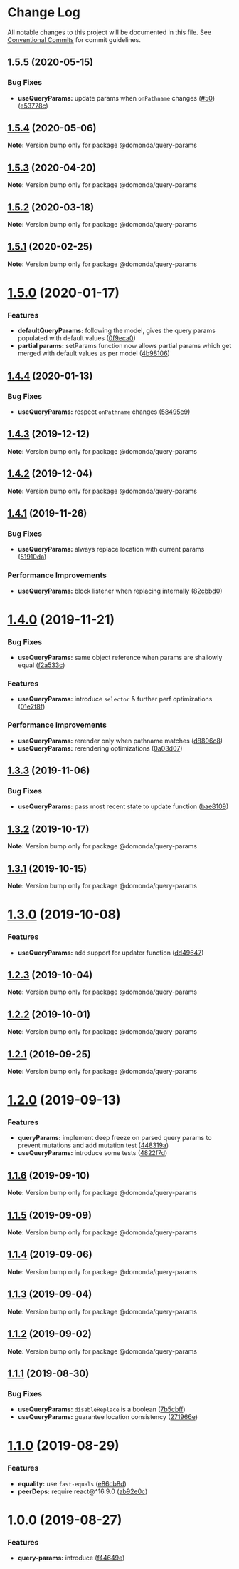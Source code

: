 # Change Log

All notable changes to this project will be documented in this file.
See [Conventional Commits](https://conventionalcommits.org) for commit guidelines.

## 1.5.5 (2020-05-15)

### Bug Fixes

* **useQueryParams:** update params when `onPathname` changes ([#50](https://github.com/domonda/domonda-js/issues/50)) ([e53778c](https://github.com/domonda/domonda-js/commit/e53778cfe85e3fb318018bef81f6dde7853cea01))





## [1.5.4](https://github.com/domonda/domonda-js/compare/@domonda/query-params@1.5.3...@domonda/query-params@1.5.4) (2020-05-06)

**Note:** Version bump only for package @domonda/query-params





## [1.5.3](https://github.com/domonda/domonda-js/compare/@domonda/query-params@1.5.2...@domonda/query-params@1.5.3) (2020-04-20)

**Note:** Version bump only for package @domonda/query-params





## [1.5.2](https://github.com/domonda/domonda-js/compare/@domonda/query-params@1.5.1...@domonda/query-params@1.5.2) (2020-03-18)

**Note:** Version bump only for package @domonda/query-params





## [1.5.1](https://github.com/domonda/domonda-js/compare/@domonda/query-params@1.5.0...@domonda/query-params@1.5.1) (2020-02-25)

**Note:** Version bump only for package @domonda/query-params





# [1.5.0](https://github.com/domonda/domonda-js/compare/@domonda/query-params@1.4.4...@domonda/query-params@1.5.0) (2020-01-17)


### Features

* **defaultQueryParams:** following the model, gives the query params populated with default values ([0f9eca0](https://github.com/domonda/domonda-js/commit/0f9eca0be2c5dfa78a463ad7530d214ddb5de39d))
* **partial params:** setParams function now allows partial params which get merged with default values as per model ([4b98106](https://github.com/domonda/domonda-js/commit/4b98106ad258632a0b06f7e70f406cfa93bee29f))





## [1.4.4](https://github.com/domonda/domonda-js/compare/@domonda/query-params@1.4.3...@domonda/query-params@1.4.4) (2020-01-13)


### Bug Fixes

* **useQueryParams:** respect `onPathname` changes ([58495e9](https://github.com/domonda/domonda-js/commit/58495e9fe6ec7bd859e9e2f4111c282cfe2817eb))





## [1.4.3](https://github.com/domonda/domonda-js/compare/@domonda/query-params@1.4.2...@domonda/query-params@1.4.3) (2019-12-12)

**Note:** Version bump only for package @domonda/query-params





## [1.4.2](https://github.com/domonda/domonda-js/compare/@domonda/query-params@1.4.1...@domonda/query-params@1.4.2) (2019-12-04)

**Note:** Version bump only for package @domonda/query-params





## [1.4.1](https://github.com/domonda/domonda-js/compare/@domonda/query-params@1.4.0...@domonda/query-params@1.4.1) (2019-11-26)


### Bug Fixes

* **useQueryParams:** always replace location with current params ([51910da](https://github.com/domonda/domonda-js/commit/51910daa2c6acb765e8457b62a4198e637eb0a1f))


### Performance Improvements

* **useQueryParams:** block listener when replacing internally ([82cbbd0](https://github.com/domonda/domonda-js/commit/82cbbd03f55ff9d05c718d7c54e132b01117db68))





# [1.4.0](https://github.com/domonda/domonda-js/compare/@domonda/query-params@1.3.3...@domonda/query-params@1.4.0) (2019-11-21)


### Bug Fixes

* **useQueryParams:** same object reference when params are shallowly equal ([f2a533c](https://github.com/domonda/domonda-js/commit/f2a533c34e68fd0f82501c2a17e5f8353443b1fa))


### Features

* **useQueryParams:** introduce `selector` & further perf optimizations ([01e2f8f](https://github.com/domonda/domonda-js/commit/01e2f8fdf0443a49c8e6e0cd09e79c7cd243ea4f))


### Performance Improvements

* **useQueryParams:** rerender only when pathname matches ([d8806c8](https://github.com/domonda/domonda-js/commit/d8806c8cb20fa27bd00e38205162fa06c7226bf1))
* **useQueryParams:** rerendering optimizations ([0a03d07](https://github.com/domonda/domonda-js/commit/0a03d074afe3c38233cce6d205f8fa24f063dce3))





## [1.3.3](https://github.com/domonda/domonda-js/compare/@domonda/query-params@1.3.2...@domonda/query-params@1.3.3) (2019-11-06)


### Bug Fixes

* **useQueryParams:** pass most recent state to update function ([bae8109](https://github.com/domonda/domonda-js/commit/bae8109c5138964524f6df89094f38db55be5e5d))





## [1.3.2](https://github.com/domonda/domonda-js/compare/@domonda/query-params@1.3.1...@domonda/query-params@1.3.2) (2019-10-17)

**Note:** Version bump only for package @domonda/query-params





## [1.3.1](https://github.com/domonda/domonda-js/compare/@domonda/query-params@1.3.0...@domonda/query-params@1.3.1) (2019-10-15)

**Note:** Version bump only for package @domonda/query-params





# [1.3.0](https://github.com/domonda/domonda-js/compare/@domonda/query-params@1.2.3...@domonda/query-params@1.3.0) (2019-10-08)


### Features

* **useQueryParams:** add support for updater function ([dd49647](https://github.com/domonda/domonda-js/commit/dd49647))





## [1.2.3](https://github.com/domonda/domonda-js/compare/@domonda/query-params@1.2.2...@domonda/query-params@1.2.3) (2019-10-04)

**Note:** Version bump only for package @domonda/query-params





## [1.2.2](https://github.com/domonda/domonda-js/compare/@domonda/query-params@1.2.1...@domonda/query-params@1.2.2) (2019-10-01)

**Note:** Version bump only for package @domonda/query-params





## [1.2.1](https://github.com/domonda/domonda-js/compare/@domonda/query-params@1.2.0...@domonda/query-params@1.2.1) (2019-09-25)

**Note:** Version bump only for package @domonda/query-params





# [1.2.0](https://github.com/domonda/domonda-js/compare/@domonda/query-params@1.1.6...@domonda/query-params@1.2.0) (2019-09-13)


### Features

* **queryParams:** implement deep freeze on parsed query params to prevent mutations and add mutation test ([448319a](https://github.com/domonda/domonda-js/commit/448319a))
* **useQueryParams:** introduce some tests ([4822f7d](https://github.com/domonda/domonda-js/commit/4822f7d))





## [1.1.6](https://github.com/domonda/domonda-js/compare/@domonda/query-params@1.1.5...@domonda/query-params@1.1.6) (2019-09-10)

**Note:** Version bump only for package @domonda/query-params





## [1.1.5](https://github.com/domonda/domonda-js/compare/@domonda/query-params@1.1.4...@domonda/query-params@1.1.5) (2019-09-09)

**Note:** Version bump only for package @domonda/query-params





## [1.1.4](https://github.com/domonda/domonda-js/compare/@domonda/query-params@1.1.3...@domonda/query-params@1.1.4) (2019-09-06)

**Note:** Version bump only for package @domonda/query-params





## [1.1.3](https://github.com/domonda/domonda-js/compare/@domonda/query-params@1.1.2...@domonda/query-params@1.1.3) (2019-09-04)

**Note:** Version bump only for package @domonda/query-params





## [1.1.2](https://github.com/domonda/domonda-js/compare/@domonda/query-params@1.1.1...@domonda/query-params@1.1.2) (2019-09-02)

**Note:** Version bump only for package @domonda/query-params





## [1.1.1](https://github.com/domonda/domonda-js/compare/@domonda/query-params@1.1.0...@domonda/query-params@1.1.1) (2019-08-30)


### Bug Fixes

* **useQueryParams:** `disableReplace` is a boolean ([7b5cbff](https://github.com/domonda/domonda-js/commit/7b5cbff))
* **useQueryParams:** guarantee location consistency ([271966e](https://github.com/domonda/domonda-js/commit/271966e))





# [1.1.0](https://github.com/domonda/domonda-js/compare/@domonda/query-params@1.0.0...@domonda/query-params@1.1.0) (2019-08-29)


### Features

* **equality:** use `fast-equals` ([e86cb8d](https://github.com/domonda/domonda-js/commit/e86cb8d))
* **peerDeps:** require react@^16.9.0 ([ab92e0c](https://github.com/domonda/domonda-js/commit/ab92e0c))





# 1.0.0 (2019-08-27)


### Features

* **query-params:** introduce ([f44649e](https://github.com/domonda/domonda-js/commit/f44649e))

